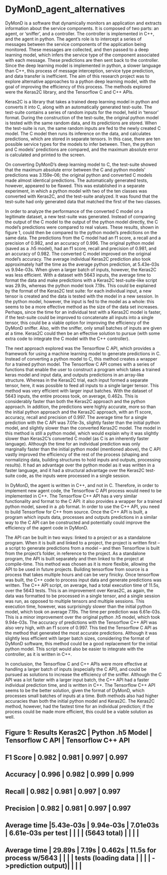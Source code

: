 # DyMonD_agent_alternatives
DyMonD is a software that dynamically monitors an application and extracts information about the service components. It is composed of two parts: an agent, or ‘sniffer’, and a controller. The controller is implemented in C++, and the agent in python. The agent’s role is to intercept a series of messages between the service components of the application being monitored. These messages are collected, and then passed to a deep learning model, which infers the service type of the component associated with each message. These predictions are then sent back to the controller. Since the deep learning model is implemented in python, a slower language than C++, this process of message interception, service type prediction, and data transfer is inefficient. The aim of this research project was to explore alternative approaches to a python deep learning model, with the goal of improving the efficiency of this process. The methods explored were the Keras2C library, and the Tensorflow C and C++ APIs.

Keras2C is a library that takes a trained deep learning model in python and converts it into C, along with an automatically generated test-suite. The test-suite contains a series of random inputs for the model, held in ‘tensor’ format. During the construction of the test-suite, the original python model is tested with the same random data, and its predictions are stored. When the test-suite is run, the same random inputs are fed to the newly created C model. The C model then runs its inference on the data, and calculates predictions, which are stored in separate tensors. In this case, there are ten possible service types for the models to infer between. Then, the python and C models’ predictions are compared, and the maximum absolute error is calculated and printed to the screen.

On converting DyMonD’s deep learning model to C, the test-suite showed that the maximum absolute error between the C and python models’ predictions was 3.159e-06; the original python and converted C models made almost identical predictions. The automatically generated tests, however, appeared to be flawed. This was established in a separate experiment, in which a python model with two of the ten classes was converted with Keras2C, and the test-suite analyzed. It was found that the test-suite had only generated data that matched the first of the two classes. 

In order to analyze the performance of the converted C model on a legitimate dataset, a new test-suite was generated. Instead of comparing the output of the C model to the output of the python model directly, the C model’s predictions were compared to real values. These results, shown in figure 1, could then be compared to the python model’s predictions on the same data. The predictions from the C model had an f1 score, a recall and a precision of 0.982, and an accuracy of 0.996. The original python model (saved as a .h5 model), had an f1 score, recall and precision of 0.981, and an accuracy of 0.982.  The converted C model improved on the original model’s accuracy. The average individual Keras2C prediction also took approximately half the time as the average python prediction, at 5.43e-03s vs 9.94e-03s. When given a larger batch of inputs, however, the Keras2C was less efficient. With a dataset with 5643 inputs, the average time to format the data and make predictions with a Keras2C test-suite-like script was 29.9s,  whereas the python model took 7.19s. This could be explained by the format of the Keras2C test suite: for each individual input, a new tensor is created and the data is tested with the model in a new session. In the python model, however, the input is fed to the model as a whole: this seems to be a more effective method as the size of the data set increases. Perhaps, since the time for an individual test with a Keras2C model is faster, if the test-suite could be improved to concatenate all inputs into a single tensor, this could be a viable option for improving the efficiency of the DyMonD sniffer. Also, with the sniffer, only small batches of inputs are given at a time. Keras2C could then be an effective solution to pursue (with some extra code to integrate the C model with the C++ controller). 

The next approach explored was the Tensorflow C API, which provides a framework for using a machine learning model to generate predictions in C. Instead of converting a python model to C, this method creates a wrapper for a trained python model. The Tensorflow C API comes with a series of functions that enable the user to construct a program which takes a trained keras model and input data, and outputs predictions in an array-like structure. Whereas in the Keras2C trial, each input formed a separate tensor, here, it was possible to feed all inputs to a single larger tensor. This method was very efficient with larger input batches. With the dataset of 5643 inputs, the entire process took, on average, 0.462s. This is considerably faster than both the Keras2C approach and the python approach. In addition, the predictions were highly accurate, more so than the initial python approach and the Keras2C approach, with an f1 score, accuracy, recall and precision of 0.997. The average time for a single prediction with the C API was 7.01e-3s, slightly faster than the initial python model, and slightly slower than the converted Keras2C model. The model in this method is still a python model, which would explain why it was slightly slower than Keras2C’s converted C model (as C is an inherently faster language). Although the time for an individual prediction was only marginally faster than the initial python model (mentioned above), the C API vastly improved the efficiency of the rest of the process (shaping and normalizing data, building structures to hold inputs and outputs, processing results). It had an advantage over the python model as it was written in a faster language, and it had a structural advantage over the Keras2C test-suite code, as the inputs were processed in a single session. 

In DyMonD, the agent is written in C++, and not in C. Therefore, in order to implement new agent code, the Tensorflow C API process would need to be implemented in C++. The Tensorflow C++ API has a very similar functionality and format to the C API: it also provides a wrapper for a trained python model, saved in a .pb format. In order to use the C++ API, you need to build Tensorflow for C++ from source. Once the C++ API is built, a program which inputs data, processes and outputs predictions in a similar way to the C API can be constructed and potentially could improve the efficiency of the agent code in DyMonD. 

The API can be built in two ways: linked to a project or as a standalone program. When it is built and linked to a project, the project is written first – a script to generate predictions from a model – and then Tensorflow is built from the project’s folder, in reference to the project. As a standalone program, the API is built separately and then linked to the project at compile-time. This method was chosen as it is more flexible, allowing the API to be used in future projects. Building tensorflow from source is a process that takes multiple hours and can be very finicky. Once tensorflow was built, the C++ code to process input data and generate predictions was written. The C++ API script, on average, had a total execution time of 11.5s, over the 5643 tests. This is an improvement over Keras2C, as again, the data was formatted to be processed in a single tensor, and a single session was run, as opposed to multiple tensors and multiple sessions. This execution time, however, was surprisingly slower than the initial python model, which took on average 7.19s. The time per prediction was 6.61e-03s. This is a minor improvement over the original python .h5 model, which took 9.94e-03s. The accuracy of predictions with the Tensorflow C++ API was also very high, with an f1 score of 0.997. This tied the Tensorflow C API as the method that generated the most accurate predictions. Although it was slightly less efficient with larger batch sizes, considering the format of DyMonD software, this method could be a good replacement for the initial python model. This script would also be easier to integrate with the controller, as it is written in C++.

In conclusion, the Tensorflow C and C++ APIs were more effective at handling a larger batch of inputs (especially the C API), and could be pursued as solutions to increase the efficiency of the sniffer. Although the C API was a lot faster with a larger input batch, the C++ API had a faster individual prediction time, and is written in C++. The Tensorflow C++ API seems to be the better solution, given the format of DyMonD, which processes small batches of inputs at a time. Both methods also had higher accuracies than both the initial python model and Keras2C. The Keras2C method, however, had the fastest time for an individual prediction; if the process could be made more efficient, this could be a viable solution as well. 

Figure 1: Results
                      Keras2C  | Python .h5 Model | Tensorflow C API | Tensorflow C++ API
--------------------------------------------------------------------------------------------           
F1 Score            | 0.982    | 0.981            | 0.997            | 0.997
--------------------------------------------------------------------------------------------   
Accuracy            | 0.996    | 0.982            | 0.999            | 0.999
--------------------------------------------------------------------------------------------   
Recall              | 0.982    | 0.981            | 0.997            | 0.997
--------------------------------------------------------------------------------------------   
Precision           | 0.982    | 0.981            | 0.997            | 0.997
--------------------------------------------------------------------------------------------   
Average time        |5.43e-03s | 9.94e-03s        | 7.01e03s         | 6.61e-03s
per test            |          |                  |                  |
(5643 total)        |          |                  |                  |
--------------------------------------------------------------------------------------------  
Average time        | 29.89s   | 7.19s            | 0.462s           | 11.5s
for process w/5643  |          |                  |                  |
tests (loading data |          |                  |                  |
->prediction output)|          |                  |                  |
--------------------------------------------------------------------------------------------  



